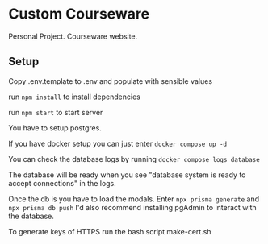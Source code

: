 # Custom Courseware
Personal Project. Courseware website.

## Setup
Copy .env.template to .env and populate with sensible values

run `npm install` to install dependencies

run `npm start` to start server

You have to setup postgres.

If you have docker setup you can just enter `docker compose up -d`

You can check the database logs by running `docker compose logs database`

The database will be ready when you see "database system is ready to accept connections" in the logs.

Once the db is you have to 
load the modals.
Enter `npx prisma generate` and `npx prisma db push`
I'd also recommend installing pgAdmin to interact with the database.

To generate keys of HTTPS run the bash script make-cert.sh
